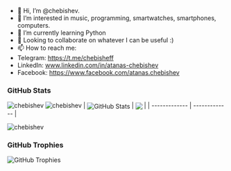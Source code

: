 - 👋 Hi, I’m @chebishev.
- 👀 I’m interested in music, programming, smartwatches, smartphones, computers.
- 🌱 I’m currently learning Python
- 💞️ Looking to collaborate on whatever I can be useful :)
- 📫 How to reach me: 
- Telegram: https://t.me/chebisheff
- LinkedIn: www.linkedin.com/in/atanas-chebishev
- Facebook: https://www.facebook.com/atanas.chebishev

### GitHub Stats
<img src="https://komarev.com/ghpvc/?username=chebishev&label=Profile%20views&color=0e75b6&style=flat" alt="chebishev" />

<img src="https://github-profile-trophy.vercel.app/?username=chebishev" alt="chebishev" />
| <img align="center" src="https://github-readme-stats.vercel.app/api?username=chebishev&count_private=true&show_icons=true&include_all_commits=true&hide_border=true&hide=contribs" alt="GitHub Stats" /> | <img align="center" src="https://github-readme-stats.vercel.app/api/top-langs/?username=chebishev&layout=compact&hide_border=true" /> |
| ------------- | ------------- |

<p><img align="center" src="https://github-readme-streak-stats.herokuapp.com/?user=chebishev&" alt="chebishev" /></p>

### GitHub Trophies

<img align="center" src="https://github-profile-trophy.vercel.app/?username=chebishev&rank=-C,-B" alt="GitHub Trophies" />


<!---
chebishev/chebishev is a ✨ special ✨ repository because its `README.md` (this file) appears on your GitHub profile.
You can click the Preview link to take a look at your changes.
--->
